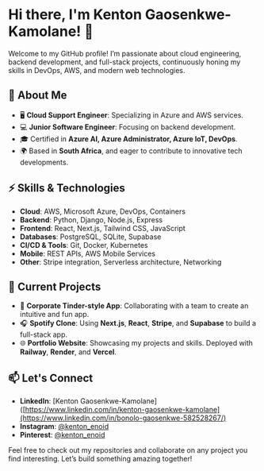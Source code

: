 # Hi there, I'm Kenton Gaosenkwe-Kamolane! 👋

Welcome to my GitHub profile! I’m passionate about cloud engineering, backend development, and full-stack projects, continuously honing my skills in DevOps, AWS, and modern web technologies.

## 🚀 About Me

- 🖥️ **Cloud Support Engineer**: Specializing in Azure and AWS services.
- 💻 **Junior Software Engineer**: Focusing on backend development.
- 🎓 Certified in **Azure AI, Azure Administrator, Azure IoT, DevOps**.
- 🌍 Based in **South Africa**, and eager to contribute to innovative tech developments.

## ⚡ Skills & Technologies

- **Cloud**: AWS, Microsoft Azure, DevOps, Containers
- **Backend**: Python, Django, Node.js, Express
- **Frontend**: React, Next.js, Tailwind CSS, JavaScript
- **Databases**: PostgreSQL, SQLite, Supabase
- **CI/CD & Tools**: Git, Docker, Kubernetes
- **Mobile**: REST APIs, AWS Mobile Services
- **Other**: Stripe integration, Serverless architecture, Networking

## 💼 Current Projects

- 🔄 **Corporate Tinder-style App**: Collaborating with a team to create an intuitive and fun app.
- 🎧 **Spotify Clone**: Using **Next.js**, **React**, **Stripe**, and **Supabase** to build a full-stack app.
- 🌐 **Portfolio Website**: Showcasing my projects and skills. Deployed with **Railway**, **Render**, and **Vercel**.

## 📫 Let's Connect

- **LinkedIn**: [Kenton Gaosenkwe-Kamolane]([https://www.linkedin.com/in/kenton-gaosenkwe-kamolane](https://www.linkedin.com/in/bonolo-gaosenkwe-582528267/)
- **Instagram**: [@kenton_enoid](https://www.instagram.com/kenton_enoid)
- **Pinterest**: [@kenton_enoid](https://pinterest.com/kenton_enoid)

Feel free to check out my repositories and collaborate on any project you find interesting. Let’s build something amazing together!



<!--
**Kenton-Enoid/Kenton-Enoid** is a ✨ _special_ ✨ repository because its `README.md` (this file) appears on your GitHub profile.

Here are some ideas to get you started:

- 🔭 I’m currently working on ...
- 🌱 I’m currently learning ...
- 👯 I’m looking to collaborate on ...
- 🤔 I’m looking for help with ...
- 💬 Ask me about ...
- 📫 How to reach me: ...
- 😄 Pronouns: ...
- ⚡ Fun fact: ...
-->
